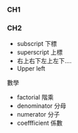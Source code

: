 ### CH1


### CH2
- subscript 下標
- superscript 上標
- 右上右下左上左下....
- Upper left
 
 數學
- factorial 階乘
- denominator 分母
- numerator 分子
- coeffficient 係數


